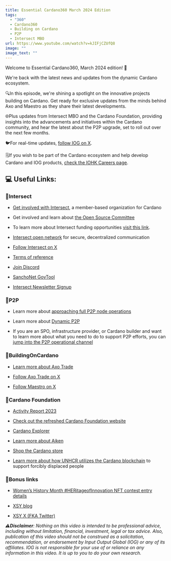 ```yaml
---
title: Essential Cardano360 March 2024 Edition
tags:
  - "360"
  - Cardano360
  - Building on Cardano
  - P2P
  - Intersect MBO
url: https://www.youtube.com/watch?v=kJIFjCZUfQ8
image: ""
image_text: ""
---
```


Welcome to Essential Cardano360, March 2024 edition! 👋

We're back with the latest news and updates from the dynamic Cardano ecosystem.

🔍In this episode, we're shining a spotlight on the innovative projects building on Cardano. Get ready for exclusive updates from the minds behind Axo and Maestro as they share their latest developments.

🌐Plus updates from Intersect MBO and the Cardano Foundation, providing insights into the advancements and initiatives within the Cardano community, and hear the latest about the P2P upgrade, set to roll out over the next few months.

🐦For real-time updates, [follow IOG on X](https://twitter.com/InputOutputHK).

🗒️If you wish to be part of the Cardano ecosystem and help develop Cardano and IOG products, [check the IOHK Careers page](https://iohk.link/3TlsMgH).

## 💻 Useful Links:

### 🔗Intersect

*   [Get involved with Intersect](https://iohk.link/4bVBUzs), a member-based organization for Cardano
    
*   Get involved and learn about [the Open Source Committee](https://iohk.link/3TUoGfy)
    
*   To learn more about Intersect funding opportunities [visit this link](https://iohk.link/3TWp5OK).
    
*   [Intersect open network](https://matrix.to/#/#intersect-mbo:matrix.org) for secure, decentralized communication
    
*   [Follow Intersect on X](https://iohk.link/4bR4ja2)
    
*   [Terms of reference](https://iohk.link/3SYxGyE)
    
*   [Join Discord](https://discord.com/invite/vKy83yP6Ej)
    
*   [SanchoNet GovTool](https://iohk.link/48wlWcs)
    
*   [Intersect Newsletter Signup](https://iohk.link/4bVBUzs)
    

### 🔗P2P

*   Learn more about [approaching full P2P node operations](https://iohk.link/3IIp7mM)
    
*   Learn more about [Dynamic P2P](https://iohk.link/3IXZ0bM)
    
*   If you are an SPO, infrastructure provider, or Cardano builder and want to learn more about what you need to do to support P2P efforts, you can [jump into the P2P operational channel](https://iohk.link/4cyXN86)
    

### 🔗BuildingOnCardano

*   [Learn more about Axo Trade](https://www.axo.trade/)
    
*   [Follow Axo Trade on X](https://twitter.com/axotrade)
    
*   [Follow Maestro on X](https://twitter.com/GoMaestroOrg)
    

### 🔗Cardano Foundation

*   [Activity Report 2023](https://www.youtube.com/redirect?event=video_description&redir_token=QUFFLUhqbnVNNTFZd21udzNXNllhVGVXbFRhRU4ybjJVQXxBQ3Jtc0tsSkpIZEE5UTFCQnR5dFNPa2dCM1NMOXA4Vm94dUxMdTZlTVU1V2Q0TjY1ZWJQVmU1alBDSnE3WGxWYUVETXI3M0tBSW00bzk1SVVYWVA5bkdrSllVN1VJQWJyREVwQ2VMMWZZeWFkUjRBOFFHeHhEVQ&q=https%3A%2F%2Fcardanofoundation.org%2Fpdf%2Fcardano-foundation-activity-report-2023.pdf&v=kJIFjCZUfQ8)
    
*   [Check out the refreshed Cardano Foundation website](https://cardanofoundation.org/)
    
*   [Cardano Explorer](https://explorer.cardano.org/en)
    
*   [Learn more about Aiken](https://aiken-lang.org/)
    
*   [Shop the Cardano store](https://store.cardano.org/)
    
*   [Learn more about how UNHCR utilizes the Cardano blockchain](https://www.youtube.com/redirect?event=video_description&redir_token=QUFFLUhqbUFlVkV0QjQtSGNWaHlFSjRhNkVjREJBS1U4d3xBQ3Jtc0tuRk1MZHhLbXltM2hBV2tYMlAzYzlOaDZHVFZnY2xzOVdLQzZ1aXJzQUZsdGFGU3Z6eHJJMmpldGhtVVlvWHZVYU04OUJ6SHBPWXdZRFlTQVl2elhaM1ZQMEMwLW55dERHMGZmbm1xRGpMMGdGRG54Zw&q=https%3A%2F%2Funrefugees.ch%2Fen%2Fblockchain-refugees&v=kJIFjCZUfQ8) to support forcibly displaced people
    

### 🔗Bonus links

*   [Women’s History Month #HERitageofInnovation NFT contest entry details](https://www.youtube.com/redirect?event=video_description&redir_token=QUFFLUhqbFNkb1cyU2tNWXRTRXRnbWhIOTVrb3BmSVk4QXxBQ3Jtc0tsUzNJNGdRM2FNRU05a0kzSjhHRU1qV2h4QXBHTlNsc2c1b3kxLUxBallRVDU0VFFjQWdpMFRwY0VieXBuVU9HbHp2RlFPNHhoM0xaOFhNTV95X2xZNEVOTE5KSGcxQ1VDSHI2NDJTN0I5bzFuVEI1SQ&q=https%3A%2F%2Ftwitter.com%2FInputOutputHK%2Fstatus%2F1770139993773945179%3Fs%3D20&v=kJIFjCZUfQ8)
    
*   [XSY blog](https://www.youtube.com/redirect?event=video_description&redir_token=QUFFLUhqbGREcmlUZUN0YXhnQUpxUkM3V3ZLdnpFejBtUXxBQ3Jtc0trY0tGMVBUSlNfTTRwd3FGNVROWHYxQUpEcHVWUjBlLXlGci1LaElaQlFVb3g5N3d3TGJyVkdUVUtQVDhOdzhjNEF2WENFTXY5bl9sYnBNT1BLbkJtTjYwTDlUNVEtcWFnNWRLWlAtX1h2ZmFjVmluSQ&q=https%3A%2F%2Fiohk.io%2Fen%2Fblog%2Fposts%2F2024%2F02%2F28%2Fannouncing-xsy-accelerate-economic-value%2F&v=kJIFjCZUfQ8)
    
*   [XSY X (FKA Twitter)](https://twitter.com/xsy_fi)
    

_⚠️_**_Disclaimer_**_: Nothing on this video is intended to be professional advice, including without limitation, financial, investment, legal or tax advice. Also, publication of this video should not be construed as a solicitation, recommendation, or endorsement by Input Output Global (IOG) or any of its affiliates. IOG is not responsible for your use of or reliance on any information in this video. It is up to you to do your own research._
